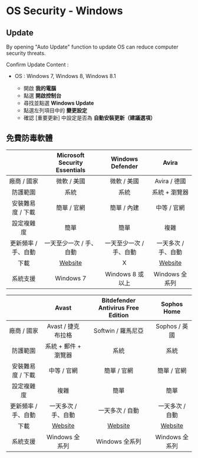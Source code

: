 # OS Security - Windows

## Update

By opening "Auto Update" function to update OS can reduce computer security threats.

Confirm Update Content :

- OS : Windows 7, Windows 8, Windows 8.1

    - 開啟 **我的電腦**
    - 點選 **開啟控制台**
    - 尋找並點選 **Windows Update**
    - 點選左列項目中的 **變更設定**
    - 確認 [重要更新] 中設定是否為 **自動安裝更新（建議選項）**


## 免費防毒軟體

||Microsoft Security Essentials|Windows Defender|Avira|
|:-----:|:-----:|:-----:|:-----:|
|廠商 / 國家|微軟 / 美國|微軟 / 美國|Avira / 德國|
|防護範圍|系統|系統|系統 + 瀏覽器|
|安裝難易度 / 下載|簡單 / 官網|簡單 / 內建|中等 / 官網 |
|設定複雜度|簡單|簡單|複雜|
|更新頻率 / 手、自動|一天至少一次 / 手、自動|一天至少一次 / 手、自動|一天多次 / 手、自動|
|下載|[Website](https://www.microsoft.com/en-us/download/details.aspx?id=5201)|X|[Website](https://www.avira.com/)|
|系統支援|Windows 7|Windows 8 或以上|Windows 全系列|

||Avast|Bitdefender Antivirus Free Edition|Sophos Home|
|:-----:|:-----:|:-----:|:-----:|
|廠商 / 國家|Avast / 捷克布拉格|Softwin / 羅馬尼亞|Sophos / 英國|
|防護範圍|系統 + 郵件 + 瀏覽器|系統|系統|
|安裝難易度 / 下載|中等 / 官網|簡單 / 官網|簡單 / 官網|
|設定複雜度|複雜|簡單|簡單|
|更新頻率 / 手、自動|一天多次 / 手、自動|一天多次 / 自動|一天多次 / 自動|
|下載|[Website](https://www.avast.com/en-us/mac)|[Website](https://www.bitdefender.com/solutions/free.html)|[Website](https://home.sophos.com/)|
|系統支援|Windows 全系列|Windows 全系列|Windows 全系列|
